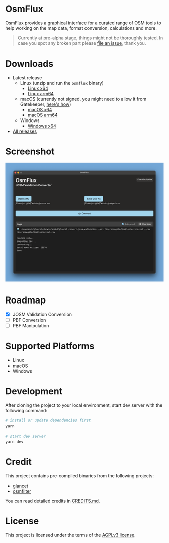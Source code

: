 # OsmFlux

OsmFlux provides a graphical interface for a curated range of OSM tools to help working on the map data, format conversion, calculations and more.

> Currently at pre-alpha stage, things might not be thoroughly tested. In case you spot any broken part please [file an issue](https://gitlab.com/mogita/osmflux/-/issues/new), thank you.

# Downloads

- Latest release
  - Linux (unzip and run the `osmflux` binary)
    - [Linux x64](https://static.mogita.com/osmflux/releases/stable/latest/osmflux-linux-x64.zip)
    - [Linux arm64](https://static.mogita.com/osmflux/releases/stable/latest/osmflux-linux-arm64.zip)
  - macOS (currently not signed, you might need to allow it from Gatekeeper, [here's how](macOS-how-to.md))
    - [macOS x64](https://static.mogita.com/osmflux/releases/stable/latest/osmflux-darwin-x64.app.zip)
    - [macOS arm64](https://static.mogita.com/osmflux/releases/stable/latest/osmflux-darwin-arm64.app.zip)
  - Windows
    - [Windows x64](https://static.mogita.com/osmflux/releases/stable/latest/osmflux-windows-x64.zip)
- [All releases](https://gitlab.com/mogita/osmflux/-/releases)

# Screenshot

![OsmFlux Screenshot](preview.png 'OsmFlux Screenshot')

# Roadmap

- [x] JOSM Validation Conversion
- [ ] PBF Conversion
- [ ] PBF Manipulation

# Supported Platforms

- Linux
- macOS
- Windows

# Development

After cloning the project to your local environment, start dev server with the following command:

```bash
# install or update dependencies first
yarn

# start dev server
yarn dev
```

# Credit

This project contains pre-compiled binaries from the following projects:

- [glancet](https://gitlab.com/mogita/glancet)
- [osmfilter](https://gitlab.com/osm-c-tools/osmctools)

You can read detailed credits in [CREDITS.md](CREDITS.md).

# License

This project is licensed under the terms of the [AGPLv3 license](LICENSE).
